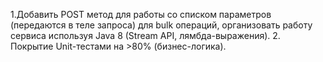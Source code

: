 1.Добавить POST метод для работы со списком параметров (передаются в теле запроса) для bulk операций, организовать работу сервиса используя Java 8 (Stream API, лямбда-выражения).
2. Покрытие Unit-тестами на >80% (бизнес-логика).